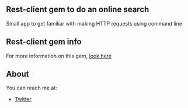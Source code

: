## Rest-client gem to do an online search

<p>Small app to get familiar with making HTTP requests using command line</p>

## Rest-client gem info

For more information on this gem, [look here](https://github.com/rest-client/rest-client)

## About

You can reach me at: 
 - [Twitter](https://twitter.com/miss_elliev/)
